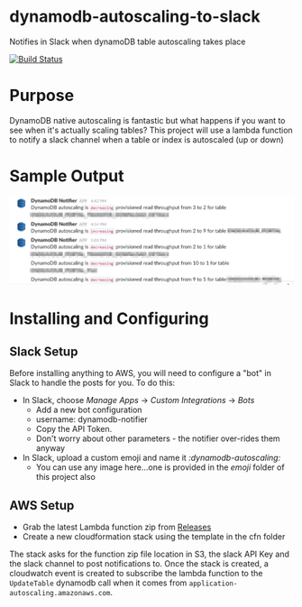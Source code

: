 # dynamodb-autoscaling-to-slack
Notifies in Slack when dynamoDB table autoscaling takes place

[![Build Status](https://travis-ci.org/Signiant/dynamodb-autoscaling-to-slack.svg?branch=master)](https://travis-ci.org/Signiant/dynamodb-autoscaling-to-slack)


# Purpose
DynamoDB native autoscaling is fantastic but what happens if you want to see when it's actually scaling tables?  This project will use a lambda function to notify a slack channel when a table or index is autoscaled (up or down)

# Sample Output

![Sample Slack Posts](https://raw.githubusercontent.com/Signiant/dynamodb-autoscaling-to-slack/master/images/dynamodb-autoscaler-notifier.jpg)

# Installing and Configuring

## Slack Setup
Before installing anything to AWS, you will need to configure a "bot" in Slack to handle the posts for you.  To do this:
* In Slack, choose _Manage Apps_ -> _Custom Integrations_ -> _Bots_
  * Add a new bot configuration
  * username: dynamodb-notifier
  * Copy the API Token.
  * Don't worry about other parameters - the notifier over-rides them anyway
* In Slack, upload a custom emoji and name it _:dynamodb-autoscaling:_
  * You can use any image here...one is provided in the _emoji_ folder of this project also

## AWS Setup
* Grab the latest Lambda function zip from [Releases](https://github.com/Signiant/dynamodb-autoscaling-to-slack/releases)
* Create a new cloudformation stack using the template in the cfn folder

The stack asks for the function zip file location in S3, the slack API Key and the slack channel to post notifications to. Once the stack is created, a cloudwatch event is created to subscribe the lambda function to the `UpdateTable` dynamodb call when it comes from `application-autoscaling.amazonaws.com`.
